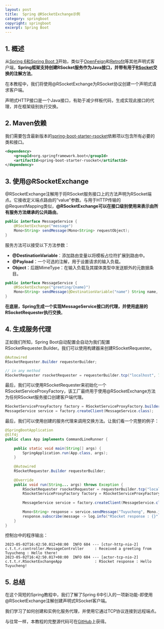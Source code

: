```yaml
---
layout: post
title:  Spring @RSocketExchange示例
category: springboot
copyright: springboot
excerpt: Spring Boot
---
```


## 1. 概述

从[Spring 6和Spring Boot 3](https://www.baeldung.com/spring-boot-3-spring-6-new)开始，类似于[OpenFeign](https://github.com/OpenFeign/feign)和[Retrofit](https://howtodoinjava.com/retrofit2/retrofit2-beginner-tutorial/)等其他声明式客户端，**Spring框架支持创建RSocket服务作为Java接口，并带有用于[RSocket](https://howtodoinjava.com/spring-boot/rsocket-tutorial/)交换的注解方法**。

在本教程中，我们将使用@RSocketExchange为RSocket协议创建一个声明式请求客户端。

声明式HTTP接口是一个Java接口，有助于减少样板代码，生成实现此接口的代理，并在框架级别执行交换。

## 2. Maven依赖

我们需要包含最新版本的[spring-boot-starter-rsocket](https://mvnrepository.com/artifact/org.springframework.boot/spring-boot-starter-rsocket)依赖项以包含所有必要的类和接口。

```xml
<dependency>
    <groupId>org.springframework.boot</groupId>
    <artifactId>spring-boot-starter-rsocket</artifactId>
</dependency>
```

## 3. 使用@RSocketExchange

@RSocketExchange注解用于将RSocket服务接口上的方法声明为RSocket端点。它接收定义端点路由的“value”参数。与用于HTTP传输的@RequestMapping类似，**@RSocketExchange可以在接口级别使用来表示由所有服务方法继承的公共路由**。

```java
public interface MessageService {
    @RSocketExchange("message")
    Mono<String> sendMessage(Mono<String> requestObject);
}
```

服务方法可以接受以下方法参数：

-   **@DestinationVariable**：添加路由变量以将模板占位符扩展到路由中。
-   **@Payload**：一个可选的注解，用于设置请求的输入负载。
-   **Object**：后跟MimeType：在输入负载及其媒体类型中发送额外的元数据条目。

```java
public interface MessageService {
    @RSocketExchange("greeting/{name}")
    Mono<String> sendMessage(@DestinationVariable("name") String name, @Payload Mono<String> greetingMono);
}
```

**在底层，Spring生成一个实现MessageService接口的代理，并使用底层的RSocketRequester执行交换**。

## 4. 生成服务代理

正如我们所知，Spring Boot自动配置会自动为我们配置RSocketRequester.Builder。我们可以使用构建器来创建RSocketRequester。

```java
@Autowired
RSocketRequester.Builder requesterBuilder;

// in any method
RSocketRequester rsocketRequester = requesterBuilder.tcp("localhost", 7000);
```

最后，我们可以使用RSocketRequester来初始化一个RSocketServiceProxyFactory，该工厂最终用于使用@RSocketExchange方法为任何RSocket服务接口创建客户端代理。

```java
RSocketServiceProxyFactory factory = RSocketServiceProxyFactory.builder(rsocketRequester).build();
MessageService service = factory.createClient(MessageService.class);
```

最后，我们可以使用创建的服务代理来调用交换方法。让我们看一个完整的例子：

```java
@SpringBootApplication
@Slf4j
public class App implements CommandLineRunner {
    
    public static void main(String[] args) {
        SpringApplication.run(App.class, args);
    }
    
    @Autowired
    RSocketRequester.Builder requesterBuilder;
    
    @Override
    public void run(String... args) throws Exception {
        RSocketRequester rsocketRequester = requesterBuilder.tcp("localhost", 7000);
        RSocketServiceProxyFactory factory = RSocketServiceProxyFactory.builder(rsocketRequester).build();
        
        MessageService service = factory.createClient(MessageService.class);
        
        Mono<String> response = service.sendMessage("Tuyucheng", Mono.just("Hello there!"));
        response.subscribe(message -> log.info("RSocket response : {}", message));
    }
}
```

控制台中的程序输出：

```shell
2023-05-02T16:42:50.012+08:00  INFO 604 --- [ctor-http-nio-2] c.t.t.r.controller.MessageController     : Received a greeting from Tuyucheng : Hello there!
2023-05-02T16:42:50.017+08:00  INFO 604 --- [actor-tcp-nio-2] c.t.t.r.RSocketExchangeApp               : RSocket response : Hello Tuyucheng!
```

## 5. 总结

在这个简短的Spring教程中，我们了解了Spring 6中引入的一项新功能-即使用@RSocketExchange注解创建声明式RSocket客户端。

我们学习了如何创建和实例化服务代理，并使用它通过TCP协议连接到远程端点。

与往常一样，本教程的完整源代码可在[GitHub](https://github.com/tuyucheng7/taketoday-tutorial4j/tree/master/spring-boot-modules/spring-boot-3-rsocket-exchange)上获得。